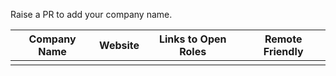 Raise a PR to add your company name.

| Company Name  | Website | Links to Open Roles | Remote Friendly | 
| ------------- | --------|---------------------|-----------------|
|               |         |                     |                 |
